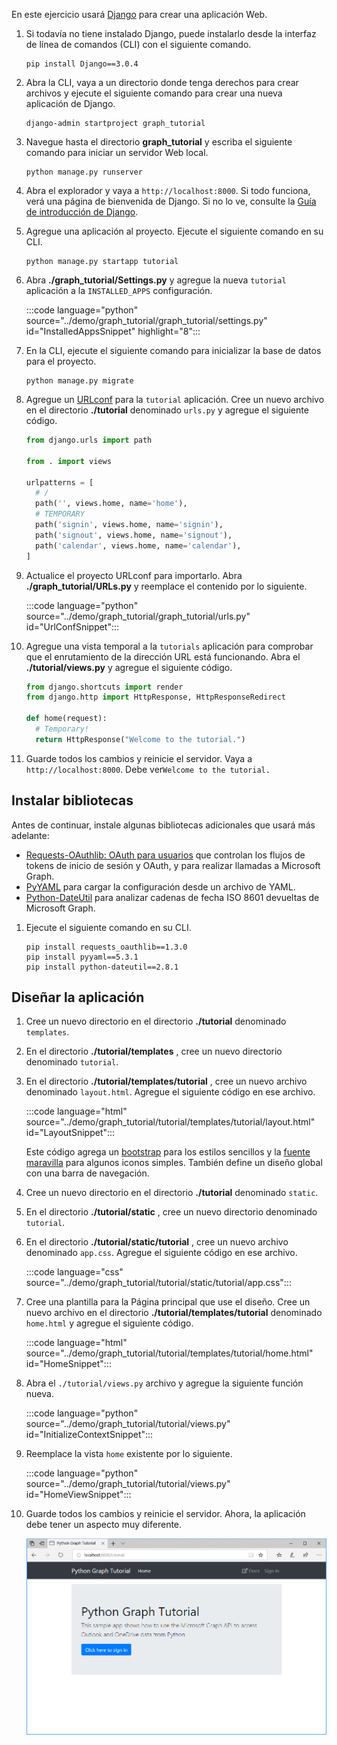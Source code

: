 <!-- markdownlint-disable MD002 MD041 -->

En este ejercicio usará [Django](https://www.djangoproject.com/) para crear una aplicación Web.

1. Si todavía no tiene instalado Django, puede instalarlo desde la interfaz de línea de comandos (CLI) con el siguiente comando.

    ```Shell
    pip install Django==3.0.4
    ```

1. Abra la CLI, vaya a un directorio donde tenga derechos para crear archivos y ejecute el siguiente comando para crear una nueva aplicación de Django.

    ```Shell
    django-admin startproject graph_tutorial
    ```

1. Navegue hasta el directorio **graph_tutorial** y escriba el siguiente comando para iniciar un servidor Web local.

    ```Shell
    python manage.py runserver
    ```

1. Abra el explorador y vaya a `http://localhost:8000`. Si todo funciona, verá una página de bienvenida de Django. Si no lo ve, consulte la [Guía de introducción de Django](https://www.djangoproject.com/start/).

1. Agregue una aplicación al proyecto. Ejecute el siguiente comando en su CLI.

    ```Shell
    python manage.py startapp tutorial
    ```

1. Abra **./graph_tutorial/Settings.py** y agregue la nueva `tutorial` aplicación a la `INSTALLED_APPS` configuración.

    :::code language="python" source="../demo/graph_tutorial/graph_tutorial/settings.py" id="InstalledAppsSnippet" highlight="8":::

1. En la CLI, ejecute el siguiente comando para inicializar la base de datos para el proyecto.

    ```Shell
    python manage.py migrate
    ```

1. Agregue un [URLconf](https://docs.djangoproject.com/en/3.0/topics/http/urls/) para la `tutorial` aplicación. Cree un nuevo archivo en el directorio **./tutorial** denominado `urls.py` y agregue el siguiente código.

    ```python
    from django.urls import path

    from . import views

    urlpatterns = [
      # /
      path('', views.home, name='home'),
      # TEMPORARY
      path('signin', views.home, name='signin'),
      path('signout', views.home, name='signout'),
      path('calendar', views.home, name='calendar'),
    ]
    ```

1. Actualice el proyecto URLconf para importarlo. Abra **./graph_tutorial/URLs.py** y reemplace el contenido por lo siguiente.

    :::code language="python" source="../demo/graph_tutorial/graph_tutorial/urls.py" id="UrlConfSnippet":::

1. Agregue una vista temporal a la `tutorials` aplicación para comprobar que el enrutamiento de la dirección URL está funcionando. Abra el **./tutorial/views.py** y agregue el siguiente código.

    ```python
    from django.shortcuts import render
    from django.http import HttpResponse, HttpResponseRedirect

    def home(request):
      # Temporary!
      return HttpResponse("Welcome to the tutorial.")
    ```

1. Guarde todos los cambios y reinicie el servidor. Vaya a `http://localhost:8000`. Debe ver`Welcome to the tutorial.`

## <a name="install-libraries"></a>Instalar bibliotecas

Antes de continuar, instale algunas bibliotecas adicionales que usará más adelante:

- [Requests-OAuthlib: OAuth para usuarios](https://requests-oauthlib.readthedocs.io/en/latest/) que controlan los flujos de tokens de inicio de sesión y OAuth, y para realizar llamadas a Microsoft Graph.
- [PyYAML](https://pyyaml.org/wiki/PyYAMLDocumentation) para cargar la configuración desde un archivo de YAML.
- [Python-DateUtil](https://pypi.org/project/python-dateutil/) para analizar cadenas de fecha ISO 8601 devueltas de Microsoft Graph.

1. Ejecute el siguiente comando en su CLI.

    ```Shell
    pip install requests_oauthlib==1.3.0
    pip install pyyaml==5.3.1
    pip install python-dateutil==2.8.1
    ```

## <a name="design-the-app"></a>Diseñar la aplicación

1. Cree un nuevo directorio en el directorio **./tutorial** denominado `templates`.

1. En el directorio **./tutorial/templates** , cree un nuevo directorio denominado `tutorial`.

1. En el directorio **./tutorial/templates/tutorial** , cree un nuevo archivo denominado `layout.html`. Agregue el siguiente código en ese archivo.

    :::code language="html" source="../demo/graph_tutorial/tutorial/templates/tutorial/layout.html" id="LayoutSnippet":::

    Este código agrega un [bootstrap](http://getbootstrap.com/) para los estilos sencillos y la [fuente maravilla](https://fontawesome.com/) para algunos iconos simples. También define un diseño global con una barra de navegación.

1. Cree un nuevo directorio en el directorio **./tutorial** denominado `static`.

1. En el directorio **./tutorial/static** , cree un nuevo directorio denominado `tutorial`.

1. En el directorio **./tutorial/static/tutorial** , cree un nuevo archivo denominado `app.css`. Agregue el siguiente código en ese archivo.

    :::code language="css" source="../demo/graph_tutorial/tutorial/static/tutorial/app.css":::

1. Cree una plantilla para la Página principal que use el diseño. Cree un nuevo archivo en el directorio **./tutorial/templates/tutorial** denominado `home.html` y agregue el siguiente código.

    :::code language="html" source="../demo/graph_tutorial/tutorial/templates/tutorial/home.html" id="HomeSnippet":::

1. Abra el `./tutorial/views.py` archivo y agregue la siguiente función nueva.

    :::code language="python" source="../demo/graph_tutorial/tutorial/views.py" id="InitializeContextSnippet":::

1. Reemplace la vista `home` existente por lo siguiente.

    :::code language="python" source="../demo/graph_tutorial/tutorial/views.py" id="HomeViewSnippet":::

1. Guarde todos los cambios y reinicie el servidor. Ahora, la aplicación debe tener un aspecto muy diferente.

    ![Una captura de pantalla de la Página principal rediseñada](./images/create-app-01.png)
